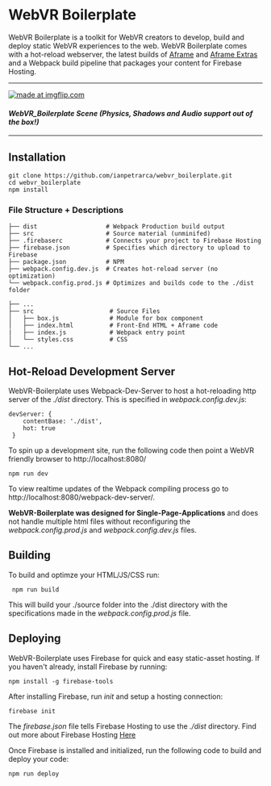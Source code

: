 # WebVR Boilerplate

WebVR Boilerplate is a toolkit for WebVR creators to develop, build and deploy static WebVR experiences to the web. WebVR Boilerplate comes with a hot-reload webserver, the latest builds of [Aframe](https://github.com/aframevr/aframe/) and [Aframe Extras](https://github.com/donmccurdy/aframe-extras/) and a Webpack build pipeline that packages your content for Firebase Hosting.

___

<a href="https://imgflip.com/gif/2c669y"><img src="https://i.imgflip.com/2c669y.gif" title="made at imgflip.com"/></a>
#### _WebVR_Boilerplate Scene (Physics, Shadows and Audio support out of the box!)_

___

## Installation

    git clone https://github.com/ianpetrarca/webvr_boilerplate.git
    cd webvr_boilerplate
    npm install

### File Structure + Descriptions
    ├── dist                   # Webpack Production build output 
    ├── src                    # Source material (unminifed)
    ├── .firebaserc            # Connects your project to Firebase Hosting 
    ├── firebase.json          # Specifies which directory to upload to Firebase
    ├── package.json           # NPM 
    ├── webpack.config.dev.js  # Creates hot-reload server (no optimization)
    └── webpack.config.prod.js # Optimizes and builds code to the ./dist folder
    
    ├── ...
    ├── src                     # Source Files
    │   ├── box.js              # Module for box component
    │   ├── index.html          # Front-End HTML + Aframe code
    |   ├── index.js            # Webpack entry point
    │   └── styles.css          # CSS
    └── ...

## Hot-Reload Development Server 

WebVR-Boilerplate uses Webpack-Dev-Server to host a hot-reloading http server of the _./dist_ directory. This is specified in _webpack.config.dev.js_:

    devServer: {
        contentBase: './dist',
        hot: true
     }
     
To spin up a development site, run the following code then point a WebVR friendly browser to http://localhost:8080/

    npm run dev

To view realtime updates of the Webpack compiling process go to http://localhost:8080/webpack-dev-server/.
  
 **WebVR-Boilerplate was designed for Single-Page-Applications** and does not handle multiple html files without reconfiguring the _webpack.config.prod.js_ and _webpack.config.dev.js_ files.
 
 ## Building 
 
 To build and optimze your HTML/JS/CSS run:
     
     npm run build
 
 This will build your ./source folder into the ./dist directory with the specifications made in the _webpack.config.prod.js_ file.

## Deploying

WebVR-Boilerplate uses Firebase for quick and easy static-asset hosting. If you haven't already, install Firebase by running:

    npm install -g firebase-tools
    
After installing Firebase, run _init_ and setup a hosting connection:

    firebase init 
    
The _firebase.json_ file tells Firebase Hosting to use the _./dist_ directory. Find out more about Firebase Hosting [Here](https://firebase.google.com/docs/hosting/quickstart)

Once Firebase is installed and initialized, run the following code to build and deploy your code:

    npm run deploy

 
 
 
 
